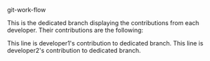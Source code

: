 git-work-flow

This is the dedicated branch displaying the contributions from each developer. Their contributions are the following:

This line is developer1's contribution to dedicated branch.
This line is developer2's contribution to dedicated branch.
